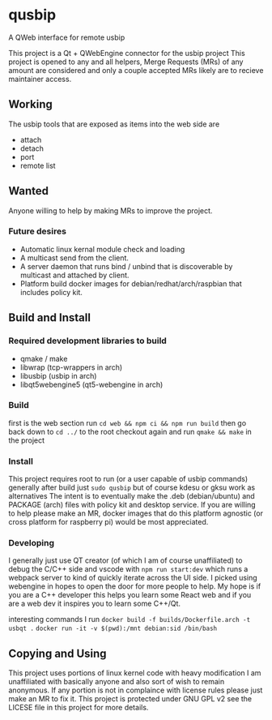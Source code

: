 # qusbip
A QWeb interface for remote usbip

This project is a Qt + QWebEngine connector for the usbip project
This project is opened to any and all helpers, Merge Requests (MRs) of any amount are considered and only a couple accepted MRs likely are to recieve maintainer access.

## Working
The usbip tools that are exposed as items into the web side are

* attach
* detach
* port
* remote list

## Wanted
Anyone willing to help by making MRs to improve the project.

### Future desires
* Automatic linux kernal module check and loading
* A multicast send from the client.
* A server daemon that runs bind / unbind that is discoverable by multicast and attached by client.
* Platform build docker images for debian/redhat/arch/raspbian that includes policy kit.

## Build and Install
### Required development libraries to build
* qmake / make
* libwrap (tcp-wrappers in arch)
* libusbip (usbip in arch)
* libqt5webengine5 (qt5-webengine in arch)

### Build
first is the web section
run `cd web && npm ci && npm run build`
then go back down to `cd ../` to the root checkout again and 
run `qmake && make` in the project

### Install
This project requires root to run (or a user capable of usbip commands)
generally after build just
`sudo qusbip` but of course kdesu or gksu work as alternatives
The intent is to eventually make the .deb (debian/ubuntu) and PACKAGE (arch) files with policy kit and desktop service.
If you are willing to help please make an MR, docker images that do this platform agnostic (or cross platform for raspberry pi) would be most appreciated.

### Developing
I generally just use QT creator (of which I am of course unaffiliated) to debug the C/C++ side and vscode with `npm run start:dev` which runs a webpack server
to kind of quickly iterate across the UI side.  I picked using webengine in hopes to open the door for more people to help.
My hope is if you are a C++ developer this helps you learn some React web and if you are a web dev it inspires you to learn some C++/Qt.

interesting commands I run
`docker build -f builds/Dockerfile.arch -t usbqt .`
`docker run -it -v $(pwd):/mnt debian:sid /bin/bash`

## Copying and Using
This project uses portions of linux kernel code with heavy modification
I am unaffiliated with basically anyone and also sort of wish to remain anonymous.
If any portion is not in complaince with license rules please just make an MR to fix it.
This project is protected under GNU GPL v2 see the LICESE file in this project for more details.
